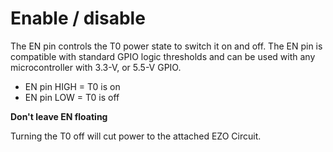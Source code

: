 
# <i class="fas fa-power-off"></i> Enable / disable <!-- {docsify-ignore} -->

The EN pin controls the T0 power state to switch it on and off. The EN pin is compatible with standard GPIO logic thresholds and can be used with any microcontroller with 3.3-V, or 5.5-V GPIO.

* EN pin HIGH = T0 is on
* EN pin LOW = T0 is off

**Don't leave EN floating**

Turning the T0 off will cut power to the attached EZO Circuit.
